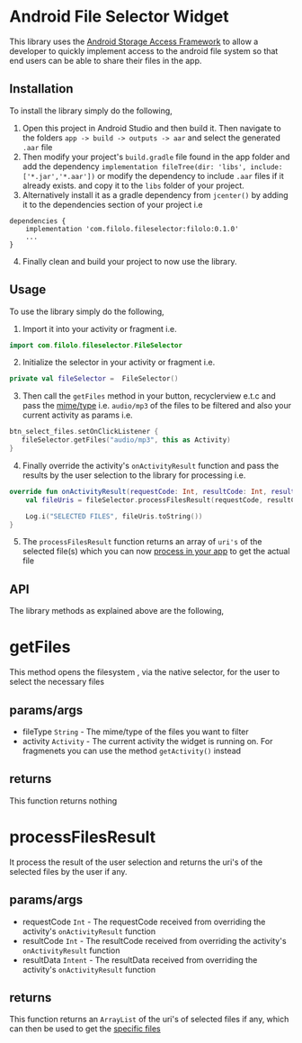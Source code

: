# Android File Selector Widget

This library uses the [Android Storage Access Framework](https://developer.android.com/guide/topics/providers/document-provider) to allow a developer to quickly implement access to the android file system  so that end users can be able to share their files in the app.


## Installation

To install the library simply do the following,

1. Open this project in Android Studio and then build it. Then navigate to the folders `app -> build -> outputs -> aar` and select the generated `.aar` file 
2. Then modify your project's `build.gradle` file found in the app folder and add the dependency 
	`implementation fileTree(dir: 'libs', include: ['*.jar','*.aar'])`
	or modify the dependency to include `.aar` files if it already exists.
	and copy it to the `libs` folder of your project.
3. Alternatively install it as a gradle dependency from `jcenter()` by adding it to the dependencies section of your project i.e
```
dependencies {
    implementation 'com.filolo.fileselector:filolo:0.1.0'
    ...
}
```
4. Finally clean and build your project to now use the library.

## Usage

To use the library simply do the following,

1. Import it into your activity or fragment i.e. 

```kt
import com.filolo.fileselector.FileSelector
```
2. Initialize the selector in your activity or fragment i.e.
```kt
private val fileSelector =  FileSelector()
```
3. Then call the `getFiles` method in your button, recyclerview e.t.c and pass the [mime/type](https://www.sitepoint.com/mime-types-complete-list/) i.e. `audio/mp3` of the files to be filtered and also your current activity as params i.e.

```kt
btn_select_files.setOnClickListener {
   fileSelector.getFiles("audio/mp3", this as Activity)
}
```
4. Finally override the activity's `onActivityResult` function and pass the results by the user selection to the library for processing i.e.
```kt
override fun onActivityResult(requestCode: Int, resultCode: Int, resultData: Intent?) {
    val fileUris = fileSelector.processFilesResult(requestCode, resultCode, resultData)

    Log.i("SELECTED FILES", fileUris.toString())
}
```
5. The `processFilesResult` function returns an array of `uri's` of the selected file(s) which you can now [process in your app](https://stackoverflow.com/questions/2975197/convert-file-uri-to-file-in-android) to get the actual file


## API

The library methods as explained above are the following,

getFiles
========

This method opens the filesystem , via the native selector, for the user to select the necessary files

params/args
-----------
- fileType `String` - The mime/type of the files you want to filter
- activity `Activity` - The current activity the widget is running on. For fragmenets you can use the method `getActivity()` instead

returns
-------
This function returns nothing

processFilesResult
==================

It process the result of the user selection and returns the uri's of the selected files by the user if any.

params/args
-----------
- requestCode `Int` - The requestCode received from overriding the activity's `onActivityResult` function
- resultCode `Int` - The resultCode received from overriding the activity's `onActivityResult` function
- resultData `Intent` - The resultData received from overriding the activity's `onActivityResult` function

returns
-------
This function returns an `ArrayList` of the uri's of selected files if any, which can then be used to get the [specific files](https://stackoverflow.com/questions/2975197/convert-file-uri-to-file-in-android)
